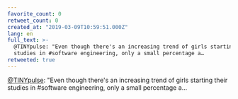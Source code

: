 ```yaml
---
favorite_count: 0
retweet_count: 0
created_at: "2019-03-09T10:59:51.000Z"
lang: en
full_text: >-
  @TINYpulse: "Even though there's an increasing trend of girls starting their
  studies in #software engineering, only a small percentage a…
retweeted: true
---
```


[@TINYpulse](https://twitter.com/TINYpulse): "Even though there's an increasing
trend of girls starting their studies in #software engineering, only a small
percentage a…
